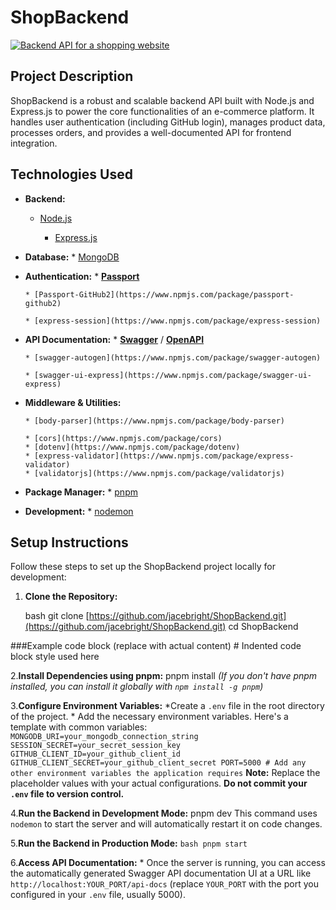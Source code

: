 # ShopBackend

[![Backend API for a shopping website](link-to-your-project-screenshot.png)](link-to-your-deployed-backend-url.com)

## Project Description

ShopBackend is a robust and scalable backend API built with Node.js and Express.js to power the core functionalities of an e-commerce platform. It handles user authentication (including GitHub login), manages product data, processes orders, and provides a well-documented API for frontend integration.

## Technologies Used

* **Backend:**
  * [Node.js](https://nodejs.org/)

    * [Express.js](https://expressjs.com/)
* **Database:**
      * [MongoDB](https://www.mongodb.com/)
* **Authentication:**
      * [**Passport**](http://www.passportjs.org/)

      * [Passport-GitHub2](https://www.npmjs.com/package/passport-github2)

      * [express-session](https://www.npmjs.com/package/express-session)
* **API Documentation:**
      * [**Swagger**](https://swagger.io/) / [**OpenAPI**](https://www.openapis.org/)

      * [swagger-autogen](https://www.npmjs.com/package/swagger-autogen)

      * [swagger-ui-express](https://www.npmjs.com/package/swagger-ui-express)
* **Middleware & Utilities:**

      * [body-parser](https://www.npmjs.com/package/body-parser)

      * [cors](https://www.npmjs.com/package/cors)
      * [dotenv](https://www.npmjs.com/package/dotenv)
      * [express-validator](https://www.npmjs.com/package/express-validator)
      * [validatorjs](https://www.npmjs.com/package/validatorjs)
* **Package Manager:**
      * [pnpm](https://pnpm.io/)
* **Development:**
      * [nodemon](https://nodemon.io/)

## Setup Instructions

Follow these steps to set up the ShopBackend project locally for development:

1. **Clone the Repository:**

    bash
    git clone [https://github.com/jacebright/ShopBackend.git](https://github.com/jacebright/ShopBackend.git)
    cd ShopBackend

 ###Example code block (replace with actual content)
    # Indented code block style used here

2.**Install Dependencies using pnpm:**
    pnpm install
    *(If you don't have pnpm installed, you can install it globally with `npm install -g pnpm`)*

3.**Configure Environment Variables:**
    *Create a `.env` file in the root directory of the project.
    * Add the necessary environment variables. Here's a template with common variables:
        ```
        MONGODB_URI=your_mongodb_connection_string
        SESSION_SECRET=your_secret_session_key
        GITHUB_CLIENT_ID=your_github_client_id
        GITHUB_CLIENT_SECRET=your_github_client_secret
        PORT=5000
        # Add any other environment variables the application requires
        ```
        **Note:** Replace the placeholder values with your actual configurations. **Do not commit your `.env` file to version control.**

4.**Run the Backend in Development Mode:**
    pnpm dev
    This command uses `nodemon` to start the server and will automatically restart it on code changes.

5.**Run the Backend in Production Mode:**
    ```bash
    pnpm start
    ```

6.**Access API Documentation:**
    * Once the server is running, you can access the automatically generated Swagger API documentation UI at a URL like `http://localhost:YOUR_PORT/api-docs` (replace `YOUR_PORT` with the port you configured in your `.env` file, usually 5000).
